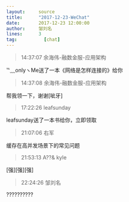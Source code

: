 ```yaml
---
layout:     source 
title:      "2017-12-23-WeChat"
date:       2017-12-23 12:00:00
author:     邹刘名
lines:      3 
tag:		  [chat]
---
```

> 14:37:07  余海伟-融数金服-应用架构  
   
℡﹏onlyヽMe送了一本《网络是怎样连接的》给你  
   
> 14:37:08  余海伟-融数金服-应用架构  
   
帮我领一下，谢谢[呲牙]  
   
> 17:22:26  leafsunday  
   
leafsunday送了一本书给你，立即领取  
   
> 21:07:06  右军  
   
缓存在高并发场景下的常见问题  
   
> 21:53:13  A??&    kyle  
   
[强][强][强]  
   
> 22:24:26  邹刘名  
   
??????????  
   
